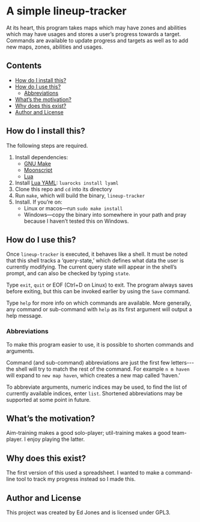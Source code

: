 # A simple lineup-tracker

At its heart, this program takes maps which may have zones and abilities which may have usages and stores a user’s progress towards a target.
Commands are available to update progress and targets as well as to add new maps, zones, abilities and usages.

## Contents

<!-- vim-markdown-toc GFM -->

* [How do I install this?](#how-do-i-install-this)
* [How do I use this?](#how-do-i-use-this)
    * [Abbreviations](#abbreviations)
* [What’s the motivation?](#whats-the-motivation)
* [Why does this exist?](#why-does-this-exist)
* [Author and License](#author-and-license)

<!-- vim-markdown-toc -->

## How do I install this?

The following steps are required.

1. Install dependencies:
    - [GNU Make][make]
    - [Moonscript][moonscript]
    - [Lua][lua]
2. Install [Lua YAML][lyaml]: `luarocks install lyaml`
3. Clone this repo and `cd` into its directory
4. Run `make`, which will build the binary, `lineup-tracker`
5. Install. If you’re on:
    - Linux or macos—run `sudo make install`
    - Windows—copy the binary into somewhere in your path and pray because I haven’t tested this on Windows.

## How do I use this?

Once `lineup-tracker` is executed, it behaves like a shell.
It must be noted that this shell tracks a ‘query-state,’ which defines what data the user is currently modifying.
The current query state will appear in the shell’s prompt, and can also be checked by typing `state`.

Type `exit`, `quit` or EOF (Ctrl+D on Linux) to exit.
The program always saves before exiting, but this can be invoked earlier by using the `Save` command.

Type `help` for more info on which commands are available.
More generally, any command or sub-command with `help` as its first argument will output a help message.

### Abbreviations

To make this program easier to use, it is possible to shorten commands and arguments.

Command (and sub-command) abbreviations are just the first few letters---the shell will try to match the rest of the command.
For example `n m haven` will expand to `new map haven`, which creates a new map called ‘haven.’

To abbreviate arguments, numeric indices may be used, to find the list of currently available indices, enter `list`.
Shortened abbreviations may be supported at some point in future.

## What’s the motivation?

Aim-training makes a good solo-player; util-training makes a good team-player.
I enjoy playing the latter.

## Why does this exist?

The first version of this used a spreadsheet.
I wanted to make a command-line tool to track my progress instead so I made this.

## Author and License

This project was created by Ed Jones and is licensed under GPL3.

[make]: https://www.gnu.org/software/make/
[moonscript]: https://moonscript.org
[lua]: https://www.lua.org
[lyaml]: https://luarocks.org/modules/gvvaughan/lyaml
